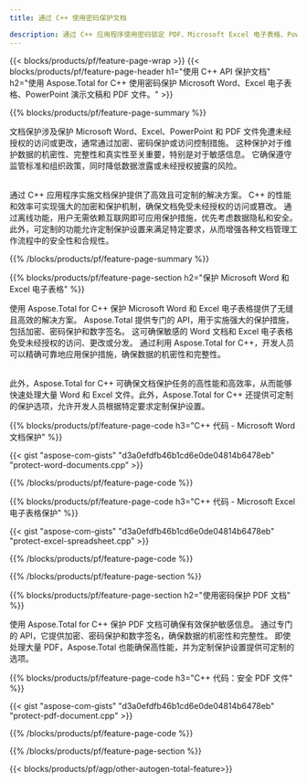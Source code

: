 ```yaml
---
title: 通过 C++ 使用密码保护文档 

description: 通过 C++ 应用程序使用密码锁定 PDF、Microsoft Excel 电子表格、PowerPoint 演示文稿和 Word 文档。 轻松应用密码保护。
---
```


{{< blocks/products/pf/feature-page-wrap >}}
{{< blocks/products/pf/feature-page-header h1="使用 C++ API 保护文档" h2="使用 Aspose.Total for C++ 使用密码保护 Microsoft Word、Excel 电子表格、PowerPoint 演示文稿和 PDF 文件。" >}}

{{% blocks/products/pf/feature-page-summary %}}

文档保护涉及保护 Microsoft Word、Excel、PowerPoint 和 PDF 文件免遭未经授权的访问或更改，通常通过加密、密码保护或访问控制措施。 这种保护对于维护数据的机密性、完整性和真实性至关重要，特别是对于敏感信息。 它确保遵守监管标准和组织政策，同时降低数据泄露或未经授权披露的风险。 <br /><br />

通过 C++ 应用程序实施文档保护提供了高效且可定制的解决方案。 C++ 的性能和效率可实现强大的加密和保护机制，确保文档免受未经授权的访问或篡改。 通过离线功能，用户无需依赖互联网即可应用保护措施，优先考虑数据隐私和安全。 此外，可定制的功能允许定制保护设置来满足特定要求，从而增强各种文档管理工作流程中的安全性和合规性。

{{% /blocks/products/pf/feature-page-summary  %}}

{{% blocks/products/pf/feature-page-section  h2="保护 Microsoft Word 和 Excel 电子表格" %}}

使用 Aspose.Total for C++ 保护 Microsoft Word 和 Excel 电子表格提供了无缝且高效的解决方案。 Aspose.Total 提供专门的 API，用于实施强大的保护措施，包括加密、密码保护和数字签名。 这可确保敏感的 Word 文档和 Excel 电子表格免受未经授权的访问、更改或分发。 通过利用 Aspose.Total for C++，开发人员可以精确可靠地应用保护措施，确保数据的机密性和完整性。<br /><br />

此外，Aspose.Total for C++ 可确保文档保护任务的高性能和高效率，从而能够快速处理大量 Word 和 Excel 文件。此外，Aspose.Total for C++ 还提供可定制的保护选项，允许开发人员根据特定要求定制保护设置。

{{% blocks/products/pf/feature-page-code h3="C++ 代码 - Microsoft Word 文档保护" %}}

{{< gist "aspose-com-gists" "d3a0efdfb46b1cd6e0de04814b6478eb" "protect-word-documents.cpp" >}}

{{% /blocks/products/pf/feature-page-code  %}}

{{% blocks/products/pf/feature-page-code h3="C++ 代码 - Microsoft Excel 电子表格保护" %}}

{{< gist "aspose-com-gists" "d3a0efdfb46b1cd6e0de04814b6478eb" "protect-excel-spreadsheet.cpp" >}}

{{% /blocks/products/pf/feature-page-code  %}}

{{% /blocks/products/pf/feature-page-section %}}

{{% blocks/products/pf/feature-page-section  h2="使用密码保护 PDF 文档" %}}

使用 Aspose.Total for C++ 保护 PDF 文档可确保有效保护敏感信息。 通过专门的 API，它提供加密、密码保护和数字签名，确保数据的机密性和完整性。 即使处理大量 PDF，Aspose.Total 也能确保高性能，并为定制保护设置提供可定制的选项。 

{{% blocks/products/pf/feature-page-code h3="C++ 代码：安全 PDF 文件" %}}

{{< gist "aspose-com-gists" "d3a0efdfb46b1cd6e0de04814b6478eb" "protect-pdf-document.cpp" >}}

{{% /blocks/products/pf/feature-page-code  %}}

{{% /blocks/products/pf/feature-page-section %}}

{{< blocks/products/pf/agp/other-autogen-total-feature>}}